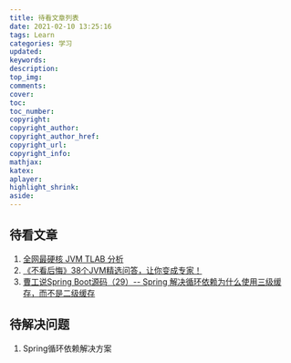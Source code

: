 ```yaml
---
title: 待看文章列表
date: 2021-02-10 13:25:16
tags: Learn
categories: 学习
updated:
keywords:
description:
top_img:
comments:
cover:
toc:
toc_number:
copyright:
copyright_author:
copyright_author_href:
copyright_url:
copyright_info:
mathjax:
katex:
aplayer:
highlight_shrink:
aside:
---
```


## 待看文章

1. [全网最硬核 JVM TLAB 分析](https://juejin.cn/post/6925217498723778568)
2. [《不看后悔》38个JVM精选问答，让你变成专家！](https://juejin.cn/post/6936390496122044423)
3. [曹工说Spring Boot源码（29）-- Spring 解决循环依赖为什么使用三级缓存，而不是二级缓存](https://www.cnblogs.com/grey-wolf/p/13034371.html)

## 待解决问题
1. Spring循环依赖解决方案